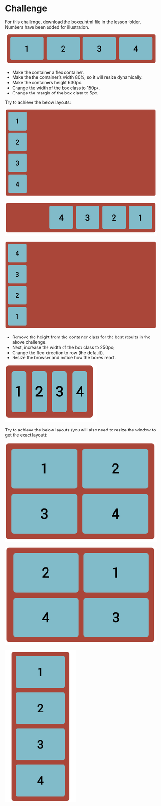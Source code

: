 # Challenge

For this challenge, download the boxes.html file in the lesson folder. Numbers have been added for illustration.

![](imgs/52.png)

- Make the container a flex container.
- Make the the container’s width 80%, so it will resize dynamically.
- Make the containers height 630px.
- Change the width of the box class to 150px.
- Change the margin of the box class to 5px.

Try to achieve the below layouts:

![](imgs/53.png)

![](imgs/54.png)

![](imgs/55.png)

- Remove the height from the container class for the best results in the above challenge.
- Next, increase the width of the box class to 250px;
- Change the flex-direction to row (the default).
- Resize the browser and notice how the boxes react.

![](imgs/56.png)

Try to achieve the below layouts (you will also need to resize the window to get the exact layout):


![](imgs/57.png)

![](imgs/58.png)

![](imgs/59.png)